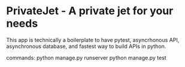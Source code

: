 # PrivateJet - A private jet for your needs
This app is technically a boilerplate to have pytest, asyncrhonous API, asynchronous database, and fastest way to build APIs in python.

commands:
    python manage.py runserver
    python manage.py test
